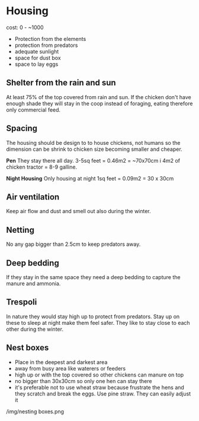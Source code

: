 # Housing
cost: 0 - ~1000

- Protection from the elements
- protection from predators
- adequate sunlight
- space for dust box
- space to lay eggs

## Shelter from the rain and sun
At least 75% of the top covered from rain and sun.
If the chicken don't have enough shade they will stay in the coop instead of foraging, eating therefore only commercial feed.

## Spacing
The housing should be design to to house chickens, not humans so the dimension can be shrink to chicken size becoming smaller and cheaper.

**Pen**
They stay there all day.
3-5sq feet = 0.46m2 = ~70x70cm i
4m2 of chicken tractor = 8-9 galline.

**Night Housing** 
Only housing at night 
1sq feet = 0.09m2 = 30 x 30cm 

## Air ventilation
Keep air flow and dust and smell out also during the winter.

## Netting
No any gap bigger than 2.5cm to keep predators away.

## Deep bedding
If they stay in the same space they need a deep bedding to capture the manure and ammonia.

## Trespoli
In nature they would stay high up to protect from predators.
Stay up on these to sleep at night make them feel safer.
They like to stay close to each other during the winter.

## Nest boxes
- Place in the deepest and darkest area
- away from busy area like waterers or feeders
- high up or with the top covered so other chickens can manure on top
- no bigger than 30x30cm so only one hen can stay there
- it's preferable not to use wheat straw because frustrate the hens and they scratch and break the eggs. Use pine straw. They can easily adjust it

/img/nesting boxes.png
